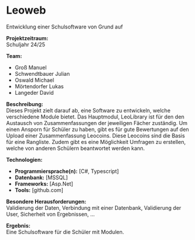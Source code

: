 # Leoweb
Entwicklung einer Schulsoftware von Grund auf

**Projektzeitraum:**  
Schuljahr 24/25

**Team:**
- Groß Manuel
- Schwendtbauer Julian
- Oswald Michael
- Mörtendorfer Lukas
- Langeder David

**Beschreibung:**  
Dieses Projekt zielt darauf ab, eine Software zu entwickeln, welche verschiedene Module bietet. Das Hauptmodul, LeoLibrary ist für den den Austausch von Zusammenfassungen der jeweiligen Fächer zuständig. Um einen Ansporn für Schüler zu haben, gibt es für gute Bewertungen auf den Upload einer Zusammenfassung Leocoins. Diese Leocoins sind die Basis für eine Rangliste. Zudem gibt es eine Möglichkeit Umfragen zu erstellen, welche von anderen Schülern beantwortet werden kann.

**Technologien:**

- **Programmiersprache(n):** [C#, Typescript]
- **Datenbank:** [MSSQL]
- **Frameworks:** [Asp.Net]
- **Tools:** [github.com]

**Besondere Herausforderungen:**  
Validierung der Daten, Verbindung mit einer Datenbank, Validierung der User, Sicherheit von Ergebnissen, ...

**Ergebnis:**  
Eine Schulsoftware für die Schüler mit Modulen.
